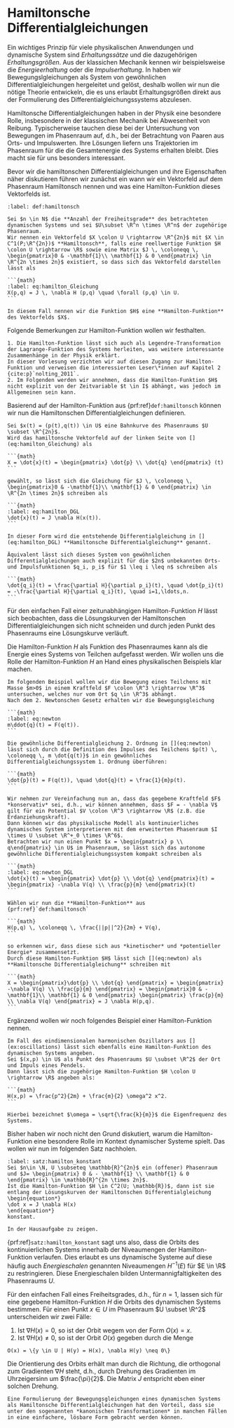 
# Hamiltonsche Differentialgleichungen

Ein wichtiges Prinzip für viele physikalischen Anwendungen und dynamische System sind *Erhaltungssätze* und die dazugehörigen *Erhaltungsgrößen*. 
Aus der klassichen Mechanik kennen wir beispielsweise die *Energieerhaltung* oder die *Impulserhaltung*.
In [](s:fluesse) haben wir Bewegungslgleichungen als System von gewöhnlichen Differentialgleichungen hergeleitet und gelöst, deshalb wollen wir nun die nötige Theorie entwickeln, die es uns erlaubt Erhaltungsgrößen direkt aus der Formulierung des Differentialgleichungssystems abzulesen.

Hamiltonsche Differentialgleichungen haben in der Physik eine besondere Rolle, insbesondere in der klassischen Mechanik bei Abwesenheit von Reibung.
Typischerweise tauchen diese bei der Untersuchung von Bewegungen im Phasenraum auf, d.h., bei der Betrachtung von Paaren aus Orts- und Impulswerten.
Ihre Lösungen liefern uns Trajektorien im Phasenraum für die die Gesamtenergie des Systems erhalten bleibt.
Dies macht sie für uns besonders interessant.

Bevor wir die hamiltonschen Differentialgleichungen und ihre Eigenschaften näher diskutieren führen wir zunächst ein wann wir ein Vektorfeld auf dem Phasenraum Hamiltonsch nennen und was eine Hamilton-Funktion dieses Vektorfelds ist.

````{prf:definition} Hamilton-Funktion
:label: def:hamiltonsch

Sei $n \in N$ die **Anzahl der Freiheitsgrade** des betrachteten dynamischen Systems und sei $U\subset \R^n \times \R^n$ der zugehörige Phasenraum. 
Wir nennen ein Vektorfeld $X \colon U \rightarrow \R^{2n}$ mit $X \in C^1(P;\R^{2n})$ **Hamiltonsch**, falls eine reellwertige Funktion $H \colon U \rightarrow \R$ sowie eine Matrix $J \, \coloneqq \, \begin{pmatrix}0 & -\mathbf{1}\\ \mathbf{1} & 0 \end{pmatrix} \in \R^{2n \times 2n}$ existiert, so dass sich das Vektorfeld darstellen lässt als

```{math}
:label: eq:hamilton_Gleichung
X(p,q) = J \, \nabla H (p,q) \quad \forall (p,q) \in U.
```

In diesem Fall nennen wir die Funktion $H$ eine **Hamilton-Funktion** des Vektorfelds $X$.

````

Folgende Bemerkungen zur Hamilton-Funktion wollen wir festhalten.

````{prf:remark}
1. Die Hamilton-Funktion lässt sich auch als Legendre-Transformation der Lagrange-Funktion des Systems herleiten, was weitere interessante Zusammenhänge in der Physik erklärt.
In dieser Vorlesung verzichten wir auf diesen Zugang zur Hamilton-Funktion und verweisen die interessierten Leser\*innen auf Kapitel 2 {cite:p}`nolting_2011`.
2. Im Folgenden werden wir annehmen, dass die Hamilton-Funktion $H$ nicht explizit von der Zeitvariable $t \in I$ abhängt, was jedoch im Allgemeinen sein kann.
````

Basierend auf der Hamilton-Funktion aus {prf:ref}`def:hamiltonsch` können wir nun die Hamiltonschen Differentialgleichungen definieren.

````{prf:definition} Hamiltonsche Differentialgleichung
Sei $x(t) = (p(t),q(t)) \in U$ eine Bahnkurve des Phasenraums $U \subset \R^{2n}$.
Wird das hamiltonsche Vektorfeld auf der linken Seite von [](eq:hamilton_Gleichung) als 

```{math}
X = \dot{x}(t) = \begin{pmatrix} \dot{p} \\ \dot{q} \end{pmatrix} (t)
```

gewählt, so lässt sich die Gleichung für $J \, \coloneqq \, \begin{pmatrix}0 & -\mathbf{1}\\ \mathbf{1} & 0 \end{pmatrix} \in \R^{2n \times 2n}$ schreiben als

```{math}
:label: eq:hamilton_DGL
\dot{x}(t) = J \nabla H(x(t)).
```

In dieser Form wird die entstehende Differentialgleichung in [](eq:hamilton_DGL) **Hamiltonsche Differentialgleichung** genannt.

Äquivalent lässt sich dieses System von gewöhnlichen Differentialgleichungen auch explizit für die $2n$ unbekannten Orts- und Impulsfunktionen $q_i, p_i$ für $1 \leq i \leq n$ schreiben als

```{math}
\dot{q_i}(t) = \frac{\partial H}{\partial p_i}(t), \quad \dot{p_i}(t) = -\frac{\partial H}{\partial q_i}(t), \quad i=1,\ldots,n.
```

````

Für den einfachen Fall einer zeitunabhängigen Hamilton-Funktion $H$ lässt sich beobachten, dass die Lösungskurven der Hamiltonschen Differentialgleichungen sich nicht schneiden und durch jeden Punkt des Phasenraums eine Lösungskurve verläuft. 

Die Hamilton-Funktion $H$ als Funktion des Phasenraumes kann als die Energie eines Systems von Teilchen aufgefasst werden.
Wir wollen uns die Rolle der Hamilton-Funktion $H$ an Hand eines physikalischen Beispiels klar machen.

````{prf:example} Newtonsche Kraftgleichung
Im folgenden Beispiel wollen wir die Bewegung eines Teilchens mit Masse $m>0$ in einem Kraftfeld $F \colon \R^3 \rightarrow \R^3$  untersuchen, welches nur vom Ort $q \in \R^3$ abhängt.
Nach dem 2. Newtonschen Gesetz erhalten wir die Bewegungsgleichung

```{math}
:label: eq:newton
m\ddot{q}(t) = F(q(t)).
```

Die gewöhnliche Differentialgleichung 2. Ordnung in [](eq:newton) lässt sich durch die Definition des Impulses des Teilchens $p(t) \, \coloneqq \, m \dot{q(t)}$ in ein gewöhnliches Differentialgleichungssystem 1. Ordnung überführen:

```{math}
\dot{p}(t) = F(q(t)), \quad \dot{q}(t) = \frac{1}{m}p(t).
```

Wir nehmen zur Vereinfachung nun an, dass das gegebene Kraftfeld $F$ *konservativ* sei, d.h., wir können annehmen, dass $F = - \nabla V$ gilt für ein Potential $V \colon \R^3 \rightarrow \R$ (z.B. die Erdanziehungskraft). 
Dann können wir das physikalische Modell als kontinuierliches dynamisches System interpretieren mit dem erweiterten Phasenraum $I \times U \subset \R^+_0 \times \R^6$.
Betrachten wir nun einen Punkt $x = \begin{pmatrix} p \\ q\end{pmatrix} \in U$ im Phasenraum, so lässt sich das autonome gewöhnliche Differentialgleichungssystem kompakt schreiben als 

```{math}
:label: eq:newton_DGL
\dot{x}(t) = \begin{pmatrix} \dot{p} \\ \dot{q} \end{pmatrix}(t) = \begin{pmatrix} -\nabla V(q) \\ \frac{p}{m} \end{pmatrix}(t)
```

Wählen wir nun die **Hamilton-Funktion** aus {prf:ref}`def:hamiltonsch`

```{math}
H(p,q) \, \coloneqq \, \frac{||p||^2}{2m} + V(q),
```

so erkennen wir, dass diese sich aus *kinetischer* und *potentieller Energie* zusammensetzt. 
Durch diese Hamilton-Funktion $H$ lässt sich [](eq:newton) als **Hamiltonsche Differentialgleichung** schreiben mit

```{math}
X = \begin{pmatrix}\dot{p} \\ \dot{q} \end{pmatrix} = \begin{pmatrix} -\nabla V(q) \\ \frac{p}{m} \end{pmatrix} = \begin{pmatrix}0 & -\mathbf{1}\\ \mathbf{1} & 0 \end{pmatrix} \begin{pmatrix} \frac{p}{m} \\ \nabla V(q) \end{pmatrix} = J \nabla H(p,q).
```

````

Ergänzend wollen wir noch folgendes Beispiel einer Hamilton-Funktion nennen.


````{prf:example}
Im Fall des eindimensionalen harmonischen Oszillators aus [](ex:oscillations) lässt sich ebenfalls eine Hamilton-Funktion des dynamischen Systems angeben. 
Sei $(x,p) \in U$ als Punkt des Phasenraums $U \subset \R^2$ der Ort und Impuls eines Pendels.
Dann lässt sich die zugehörige Hamilton-Funktion $H \colon U \rightarrow \R$ angeben als:

```{math}
H(x,p) = \frac{p^2}{2m} + \frac{m}{2} \omega^2 x^2.
```

Hierbei bezeichnet $\omega = \sqrt{\frac{k}{m}}$ die Eigenfrequenz des Systems.
````

Bisher haben wir noch nicht den Grund diskutiert, warum die Hamilton-Funktion eine besondere Rolle im Kontext dynamischer Systeme spielt.
Das wollen wir nun im folgenden Satz nachholen.

````{prf:theorem}
:label: satz:hamilton_konstant
Sei $n\in \N, U \subseteq \mathbb{R}^{2n}$ ein (offener) Phasenraum und $J= \begin{pmatrix} 0 & - \mathbf{1} \\ \mathbf{1} & 0 \end{pmatrix} \in \mathbb{R}^{2n \times 2n}$.
Ist die Hamilton-Funktion $H \in C^2(U; \mathbb{R})$, dann ist sie entlang der Lösungskurven der Hamiltonschen Differentialgleichung 
\begin{equation*}
\dot x = J \nabla H(x)
\end{equation*}
konstant.
````

````{prf:proof}
In der Hausaufgabe zu zeigen.
````

{prf:ref}`satz:hamilton_konstant` sagt uns also, dass die Orbits des kontinuierlichen Systems innerhalb der Niveaumengen der Hamilton-Funktion verlaufen.
Dies erlaubt es uns dynamische Systeme auf diese häufig auch *Energieschalen* genannten Niveaumengen $H^{−1}(E)$ für $E \in \R$ zu restringieren. 
Diese Energieschalen bilden Untermannigfaltigkeiten des Phasenraums $U$.

Für den einfachen Fall eines Freiheitsgrades, d.h., für $n = 1$, lassen sich für eine gegebene Hamilton-Funktion $H$ die Orbits des dynamischen Systems bestimmen.
Für einen Punkt $x \in U$ im Phasenraum $U \subset \R^2$ unterscheiden wir zwei Fälle:
1. Ist $\nabla H(x) = 0$, so ist der Orbit wegem [](eq:hamilton_DGL) von der Form $O(x) = {x}$.
2. Ist $\nabla H(x) \neq 0$, so ist der Orbit $O(x)$ gegeben durch die Menge

```{math} 
O(x) = \{y \in U | H(y) = H(x), \nabla H(y) \neq 0\}
```

Die Orientierung des Orbits erhält man durch die Richtung, die orthogonal zum Gradienten $\nabla H$ steht, d.h., durch Drehung des Gradienten im Uhrzeigersinn um $\frac{\pi}{2}$.
Die Matrix $J$ entspricht eben einer solchen Drehung.

````{prf:remark}
Eine Formulierung der Bewegungsgleichungen eines dynamischen Systems als Hamiltonsche Differentialgleichungen hat den Vorteil, dass sie unter den sogenannten *kanonischen Transformationen* in manchen Fällen in eine einfachere, lösbare Form gebracht werden können.
````